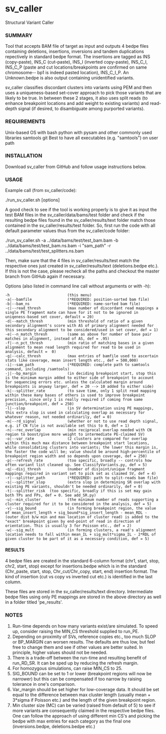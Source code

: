 # sv_caller
Structural Variant Caller

### SUMMARY

Tool that accepts BAM file of target as input and outputs 4 bedpe files containing deletions, insertions, inversions and tandem duplications repectively in standard bedpe format. The insertions are tagged as INS (copy-paste), INS_C (cut-paste), INS_I (inverted copy-paste), INS_C_I, INS_C_P (paste and cut locations/breakpoints are confirmed on same chromosome-- bp1 is indeed pasted location), INS_C_I_P. An Unknown.bedpe is also output containing unidentified variants.

sv_caller classifies discordant clusters into variants using PEM and then uses a uniqueness-based set-cover approach to pick those variants that are likely to be true. In between these 2 stages, it also uses split reads (to enhance breakpoint locations and add weight to existing variants) and read-depth signal (if desired, to disambiguate among purported variants).

### REQUIREMENTS

Unix-based OS with bash
python with pysam and other commonly used libraries
samtools
git
Best to have all executables (e.g. "samtools") on user path 

### INSTALLATION

Download sv_caller from GitHub and follow usage instructions below. 

### USAGE

Example call (from sv_caller/code):

./run_sv_caller.sh [options]

A good check to see if the tool is working properly is to give it as input the test BAM files in the sv_caller/data/bams/test folder and check if the resulting bedpe files found in the sv_caller/results/text folder match those contained in the sv_caller/results/test folder. So, first run the code with all default parameter values thus from the sv_caller/code folder:

./run_sv_caller.sh -a ../data/bams/test/test_bam.bam -b ../data/bams/test/test_bam.ns.bam -i "sam_path" -r ../data/bams/test/test_splitters.ns.bam

Then, make sure that the 4 files in sv_caller/results/test match the respective ones just created in sv_caller/results/text (deletions.bedpe etc.). If this is not the case, please recheck all the paths and checkout the master branch from GitHub again if necessary.

Options (also listed in command line call without arguments or with -h):

    -h                          (this menu)
    -a|--bamfile                (*REQUIRED: position-sorted bam file)
    -b|--bam_ns                 (*REQUIRED: name-sorted bam file)
    -c|--read_thresh            (max number of discordant read mappings a single PE fragment mate can have for it not to be ignored in uniqeness-based set cover, default = 20)
    -d|--match_thresh           (min threshold of ratio of a given secondary alignment's score with AS of primary alignment needed for this secondary alignment to be considered/used in set cover, def = 1)
    -e|--n_match_thresh         (same as above for number of base pair matches in alignment, instead of AS, def = .95)
    -f|--n_pct_thresh           (min ratio of matching bases in a given alignment to mean read length required for read to be used in analysis, default =  0)
    -g|--calc_thresh            (max entries of bamfile used to ascertain stats like coverage, mean insert length etc., def = 500,000)
    -i|--sam_path               (*REQUIRED: complete path to samtools command, including /samtools)
    -j|--bp_margin              (in deciding breakpoint start, stop this is the minimum margin added to either side of breakpoint to account for sequencing errors etc. unless the calculated margin around breakpoints is anyway larger, def = 20 --> 10 added to either side)
    -k|--splitter_rate          (to save time, only 1 split read mapping within these many bases of others is used to improve breakpoint precision, since only 1 is really required if coming from same junction/breakpoint, def = 250)
    -l|--slop                   (in SV determination using PE mappings, this extra slop is used in calculating overlap as necessary for whatever reason, not needed ordinarily, def = 0)
    -m|--rd_signal              (whether or not to use read depth signal, e.g. if CN file is not available set this to 0, def = 1)                                                                                                                    
    -n|--rec_overlap            (min reciprocal overlap needed with CN region to boost/give more weight to intermediate PE-claimed SV)
    -o|--var_rate               (2 clusters are compared for overlap within this much max distance between breakpoint start locations, while consolidating clusters into variants; the lower this margin is, the faster the code will be; value should be around high-percentile of breakpoint region width and so depends upon coverage, def = 250)
    -p|--refresh_rate           (too specific, broadly -- controls how often variant list cleaned up. See ClassifyVariants.py, def = 5)
    -q|--disj_thresh            (number of disjoint/unique fragment mappings required in variant set to pick set as claimed SV, def = 4)
    -r|--splitter_path          (*REQUIRED: path to split-reads bam file)
    -s|--splitter_slop          (extra slop in determining SR overlap with existing PE variants, shouldn't be needed ordinarily, def = 0)
    -t|--splitter_risk  (too specific, broadly if this is set may gain both TPs and FPs, def = 0. See add_SR.py)
    -u|--min_cluster            (the minimum number of reads supporting a cluster required for it to be considered in the analysis, def = 5)
    -v|--sig_bound              (in forming breakpoint region, the value of mean_insert_length + sig_bound*sig_insert_length - mean_RDL - (outer dist b/w min and max location of cluster read) is added to the "exact" breakpoint given by end-point of read in direction of orientation. This is usually 3 for Poisson etc., def = 2)
    -w|--sig_mult               (in forming clusters, a read's alignment location needs to fall within mean_IL + sig_mult*sigma_IL - 2*RDL of given cluster to be part of it as a necessary condition, def = 5)

#### RESULTS

4 bedpe files are created in the standard 6-column format (chr1, start, stop, chr2, start, stop) except for insertions.bedpe which is in the standard (Chr_paste, start, stop, Chr_cut/Chr_copy, start, end) insertion format. The kind of insertion (cut vs copy vs inverted cut etc.) is identified in the last column.

These files are stored in the sv_caller/results/text directory. Intermediate bedpe files using only PE mappings are stored in the above directory as well in a folder titled 'pe_results'.

### NOTES

1. Run-time depends on how many variants exist/are simulated. To speed up, consider raising the MIN_CS threshold supplied to run_PE.
2. Depending on proximity of SVs, reference copies etc., too much SLOP or BP_MARGIN can worsen results. The defaults are thus low, but feel free to change them and see if other values are better suited. In principle, higher values should not be needed.
3. There is a trade-off between the run-time and resulting benefit of run_RD_SR. It can be sped up by reducing the refresh margin.
4. For homozygous simulations, can raise MIN_CS to 25.
5. SIG_BOUND can be set to 1 or lower (breakpoint regions will now be narrower) but this can be compensated if too narrow by raising tolerance in one's comparison.
6. Var_margin should be set higher for low-coverage data. It should be set equal to the difference between max cluster length (usually mean + 3*sigma if Poisson etc.) and the length of the given breakpoint region. 
7. Min cluster size (MC) can be varied (raised from default of 5) to see if more variants are consequently claimed in the respective bedpe files. One can follow the approach of using different min CS's and picking the bedpe with max entries for each category as the final one (inversions.bedpe, deletions.bedpe etc.)
